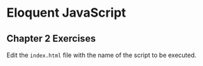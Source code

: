 # Eloquent JavaScript 
## Chapter 2 Exercises 

Edit the `index.html` file with the name of the script to be executed.
